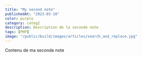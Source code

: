 ```yaml
---
title: "My second note"
publishedAt: "2023-03-10"
color: purple
category: categ2
description: Description de la seconde note
tags: [PHP]
image: "/public/build/images/articles/search_and_replace.jpg"
---
```


Contenu de ma seconde note


